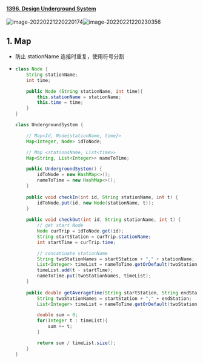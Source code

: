 #### [1396. Design Underground System](https://leetcode-cn.com/problems/design-underground-system/)

![image-20220221220220174](https://raw.githubusercontent.com/TWDH/Leetcode-From-Zero/pictures/img/image-20220221220220174.png)![image-20220221220230356](https://raw.githubusercontent.com/TWDH/Leetcode-From-Zero/pictures/img/image-20220221220230356.png)

## 1. Map

- 防止 stationName 连接时重复，使用符号分割

- ```java
  class Node {
      String stationName;
      int time;
  
      public Node (String stationName, int time){
          this.stationName = stationName;
          this.time = time;
      }
  }
  
  class UndergroundSystem {
  
      // Map<Id, Node{stationName, time}>
      Map<Integer, Node> idToNode;
  
      // Map <stationsName, List<time>>
      Map<String, List<Integer>> nameToTime;
  
      public UndergroundSystem() {
          idToNode = new HashMap<>();
          nameToTime = new HashMap<>();
      }
      
      public void checkIn(int id, String stationName, int t) {
          idToNode.put(id, new Node(stationName, t));
      }
      
      public void checkOut(int id, String stationName, int t) {
          // get start Node
          Node curTrip = idToNode.get(id);
          String startStation = curTrip.stationName;
          int startTime = curTrip.time;
  
          // concatinate stationName
          String twoStationNames = startStation + "," + stationName;
          List<Integer> timeList = nameToTime.getOrDefault(twoStationNames, new ArrayList<>());
          timeList.add(t - startTime);
          nameToTime.put(twoStationNames, timeList);
      }
      
      public double getAverageTime(String startStation, String endStation) {
          String twoStationNames = startStation + "," + endStation;
          List<Integer> timeList = nameToTime.getOrDefault(twoStationNames, new ArrayList<>());
  
          double sum = 0;
          for(Integer t : timeList){
              sum += t;
          }
  
          return sum / timeList.size();
      }
  }
  ```

